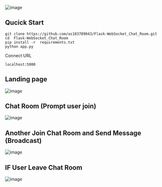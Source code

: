 ![image](https://github.com/as183789043/Flask-WebSocket_Chat_Room/assets/56618553/31da2b80-7675-43e4-aac5-f7b8429b51b8)


## Qucick Start

```
git clone https://github.com/as183789043/Flask-WebSocket_Chat_Room.git
cd  Flask-WebSocket_Chat_Room
pip install -r  requirements.txt
python app.py
```

Connect URL
```
localhost:5000
```

## Landing page
![image](https://github.com/as183789043/Flask-WebSocket_Chat_Room/assets/56618553/15327137-60d9-45e3-937b-9f9acbaeb4e5)


## Chat Room (Prompt user join)
![image](https://github.com/as183789043/Flask-WebSocket_Chat_Room/assets/56618553/15508d73-af9d-4807-a09c-e4e1e40b23af)

## Another Join Chat Room and Send Message (Broadcast)
![image](https://github.com/as183789043/Flask-WebSocket_Chat_Room/assets/56618553/58f98402-a504-475c-b3bf-8e149376a258)


## IF User Leave Chat Room
![image](https://github.com/as183789043/Flask-WebSocket_Chat_Room/assets/56618553/1988e2b3-90de-4c91-b73a-e0446800a88e)
